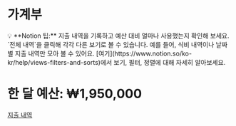 # 가계부

<aside>
💡 **Notion 팁:** 지출 내역을 기록하고 예산 대비 얼마나 사용했는지 확인해 보세요. `전체 내역`을 클릭해 각각 다른 보기로 볼 수 있습니다. 예를 들어, 식비 내역이나 날짜별 지출 내역만 모아 볼 수 있어요. [여기](https://www.notion.so/ko-kr/help/views-filters-and-sorts)에서 보기, 필터, 정렬에 대해 자세히 알아보세요.

</aside>

# 한 달 예산: ₩1,950,000

[지출 내역](%E1%84%80%E1%85%A1%E1%84%80%E1%85%A8%E1%84%87%E1%85%AE%20fb40b330613f460fa6742fe2abf3ad3e/%E1%84%8C%E1%85%B5%E1%84%8E%E1%85%AE%E1%86%AF%20%E1%84%82%E1%85%A2%E1%84%8B%E1%85%A7%E1%86%A8%20e297b7f5b0c24509a3566922a904a71e.csv)